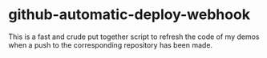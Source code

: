 # github-automatic-deploy-webhook
 This is a fast and crude put together script to refresh the code of my demos when a push to the corresponding repository has been made.
